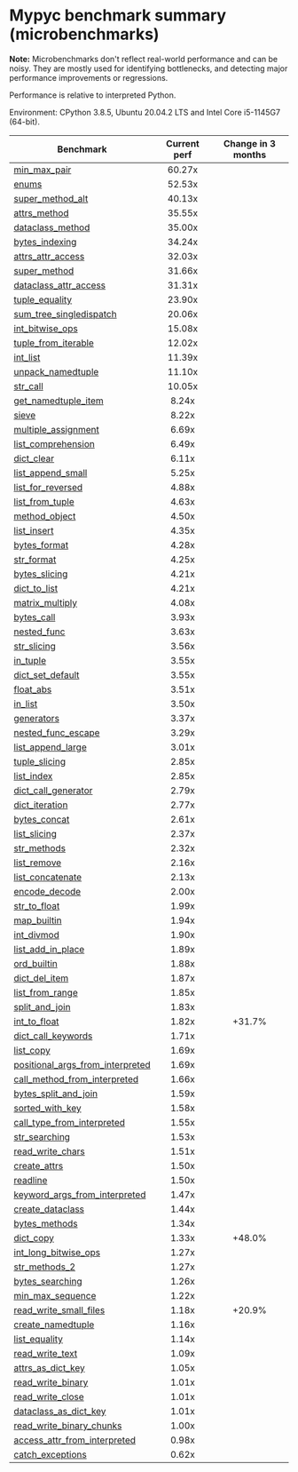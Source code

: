 # Mypyc benchmark summary (microbenchmarks)

**Note:** Microbenchmarks don't reflect real-world performance and can be noisy.
           They are mostly used for identifying bottlenecks, and detecting major performance
           improvements or regressions.

Performance is relative to interpreted Python.

Environment: CPython 3.8.5, Ubuntu 20.04.2 LTS and Intel Core i5-1145G7 (64-bit).

| Benchmark | Current perf | Change in 3 months |
| --- | :---: | :---: |
| [min_max_pair](benchmarks/min_max_pair.md) | 60.27x |  |
| [enums](benchmarks/enums.md) | 52.53x |  |
| [super_method_alt](benchmarks/super_method_alt.md) | 40.13x |  |
| [attrs_method](benchmarks/attrs_method.md) | 35.55x |  |
| [dataclass_method](benchmarks/dataclass_method.md) | 35.00x |  |
| [bytes_indexing](benchmarks/bytes_indexing.md) | 34.24x |  |
| [attrs_attr_access](benchmarks/attrs_attr_access.md) | 32.03x |  |
| [super_method](benchmarks/super_method.md) | 31.66x |  |
| [dataclass_attr_access](benchmarks/dataclass_attr_access.md) | 31.31x |  |
| [tuple_equality](benchmarks/tuple_equality.md) | 23.90x |  |
| [sum_tree_singledispatch](benchmarks/sum_tree_singledispatch.md) | 20.06x |  |
| [int_bitwise_ops](benchmarks/int_bitwise_ops.md) | 15.08x |  |
| [tuple_from_iterable](benchmarks/tuple_from_iterable.md) | 12.02x |  |
| [int_list](benchmarks/int_list.md) | 11.39x |  |
| [unpack_namedtuple](benchmarks/unpack_namedtuple.md) | 11.10x |  |
| [str_call](benchmarks/str_call.md) | 10.05x |  |
| [get_namedtuple_item](benchmarks/get_namedtuple_item.md) | 8.24x |  |
| [sieve](benchmarks/sieve.md) | 8.22x |  |
| [multiple_assignment](benchmarks/multiple_assignment.md) | 6.69x |  |
| [list_comprehension](benchmarks/list_comprehension.md) | 6.49x |  |
| [dict_clear](benchmarks/dict_clear.md) | 6.11x |  |
| [list_append_small](benchmarks/list_append_small.md) | 5.25x |  |
| [list_for_reversed](benchmarks/list_for_reversed.md) | 4.88x |  |
| [list_from_tuple](benchmarks/list_from_tuple.md) | 4.63x |  |
| [method_object](benchmarks/method_object.md) | 4.50x |  |
| [list_insert](benchmarks/list_insert.md) | 4.35x |  |
| [bytes_format](benchmarks/bytes_format.md) | 4.28x |  |
| [str_format](benchmarks/str_format.md) | 4.25x |  |
| [bytes_slicing](benchmarks/bytes_slicing.md) | 4.21x |  |
| [dict_to_list](benchmarks/dict_to_list.md) | 4.21x |  |
| [matrix_multiply](benchmarks/matrix_multiply.md) | 4.08x |  |
| [bytes_call](benchmarks/bytes_call.md) | 3.93x |  |
| [nested_func](benchmarks/nested_func.md) | 3.63x |  |
| [str_slicing](benchmarks/str_slicing.md) | 3.56x |  |
| [in_tuple](benchmarks/in_tuple.md) | 3.55x |  |
| [dict_set_default](benchmarks/dict_set_default.md) | 3.55x |  |
| [float_abs](benchmarks/float_abs.md) | 3.51x |  |
| [in_list](benchmarks/in_list.md) | 3.50x |  |
| [generators](benchmarks/generators.md) | 3.37x |  |
| [nested_func_escape](benchmarks/nested_func_escape.md) | 3.29x |  |
| [list_append_large](benchmarks/list_append_large.md) | 3.01x |  |
| [tuple_slicing](benchmarks/tuple_slicing.md) | 2.85x |  |
| [list_index](benchmarks/list_index.md) | 2.85x |  |
| [dict_call_generator](benchmarks/dict_call_generator.md) | 2.79x |  |
| [dict_iteration](benchmarks/dict_iteration.md) | 2.77x |  |
| [bytes_concat](benchmarks/bytes_concat.md) | 2.61x |  |
| [list_slicing](benchmarks/list_slicing.md) | 2.37x |  |
| [str_methods](benchmarks/str_methods.md) | 2.32x |  |
| [list_remove](benchmarks/list_remove.md) | 2.16x |  |
| [list_concatenate](benchmarks/list_concatenate.md) | 2.13x |  |
| [encode_decode](benchmarks/encode_decode.md) | 2.00x |  |
| [str_to_float](benchmarks/str_to_float.md) | 1.99x |  |
| [map_builtin](benchmarks/map_builtin.md) | 1.94x |  |
| [int_divmod](benchmarks/int_divmod.md) | 1.90x |  |
| [list_add_in_place](benchmarks/list_add_in_place.md) | 1.89x |  |
| [ord_builtin](benchmarks/ord_builtin.md) | 1.88x |  |
| [dict_del_item](benchmarks/dict_del_item.md) | 1.87x |  |
| [list_from_range](benchmarks/list_from_range.md) | 1.85x |  |
| [split_and_join](benchmarks/split_and_join.md) | 1.83x |  |
| [int_to_float](benchmarks/int_to_float.md) | 1.82x | +31.7% |
| [dict_call_keywords](benchmarks/dict_call_keywords.md) | 1.71x |  |
| [list_copy](benchmarks/list_copy.md) | 1.69x |  |
| [positional_args_from_interpreted](benchmarks/positional_args_from_interpreted.md) | 1.69x |  |
| [call_method_from_interpreted](benchmarks/call_method_from_interpreted.md) | 1.66x |  |
| [bytes_split_and_join](benchmarks/bytes_split_and_join.md) | 1.59x |  |
| [sorted_with_key](benchmarks/sorted_with_key.md) | 1.58x |  |
| [call_type_from_interpreted](benchmarks/call_type_from_interpreted.md) | 1.55x |  |
| [str_searching](benchmarks/str_searching.md) | 1.53x |  |
| [read_write_chars](benchmarks/read_write_chars.md) | 1.51x |  |
| [create_attrs](benchmarks/create_attrs.md) | 1.50x |  |
| [readline](benchmarks/readline.md) | 1.50x |  |
| [keyword_args_from_interpreted](benchmarks/keyword_args_from_interpreted.md) | 1.47x |  |
| [create_dataclass](benchmarks/create_dataclass.md) | 1.44x |  |
| [bytes_methods](benchmarks/bytes_methods.md) | 1.34x |  |
| [dict_copy](benchmarks/dict_copy.md) | 1.33x | +48.0% |
| [int_long_bitwise_ops](benchmarks/int_long_bitwise_ops.md) | 1.27x |  |
| [str_methods_2](benchmarks/str_methods_2.md) | 1.27x |  |
| [bytes_searching](benchmarks/bytes_searching.md) | 1.26x |  |
| [min_max_sequence](benchmarks/min_max_sequence.md) | 1.22x |  |
| [read_write_small_files](benchmarks/read_write_small_files.md) | 1.18x | +20.9% |
| [create_namedtuple](benchmarks/create_namedtuple.md) | 1.16x |  |
| [list_equality](benchmarks/list_equality.md) | 1.14x |  |
| [read_write_text](benchmarks/read_write_text.md) | 1.09x |  |
| [attrs_as_dict_key](benchmarks/attrs_as_dict_key.md) | 1.05x |  |
| [read_write_binary](benchmarks/read_write_binary.md) | 1.01x |  |
| [read_write_close](benchmarks/read_write_close.md) | 1.01x |  |
| [dataclass_as_dict_key](benchmarks/dataclass_as_dict_key.md) | 1.01x |  |
| [read_write_binary_chunks](benchmarks/read_write_binary_chunks.md) | 1.00x |  |
| [access_attr_from_interpreted](benchmarks/access_attr_from_interpreted.md) | 0.98x |  |
| [catch_exceptions](benchmarks/catch_exceptions.md) | 0.62x |  |

